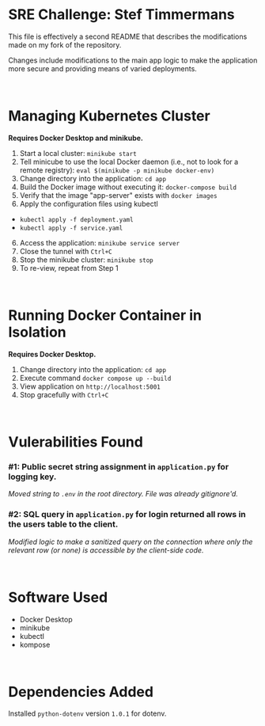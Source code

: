 # SRE Challenge: Stef Timmermans
This file is effectively a second README that describes the modifications made on my fork of the repository.

Changes include modifications to the main app logic to make the application more secure and providing means of varied deployments.

<br>

# Managing Kubernetes Cluster
**Requires Docker Desktop and minikube.**

1. Start a local cluster: `minikube start`
2. Tell minicube to use the local Docker daemon (i.e., not to look for a remote registry): `eval $(minikube -p minikube docker-env)`
3. Change directory into the application: `cd app`
4. Build the Docker image without executing it: `docker-compose build`
5. Verify that the image "app-server" exists with `docker images`
5. Apply the configuration files using kubectl
  - `kubectl apply -f deployment.yaml`
  - `kubectl apply -f service.yaml`
6. Access the application: `minikube service server`
7. Close the tunnel with `Ctrl+C`
8. Stop the minikube cluster: `minikube stop`
9. To re-view, repeat from Step 1

<br>

# Running Docker Container in Isolation 
**Requires Docker Desktop.**

1. Change directory into the application: `cd app`
2. Execute command `docker compose up --build`
3. View application on `http://localhost:5001`
4. Stop gracefully with `Ctrl+C`

<br>

# Vulerabilities Found

### #1: Public secret string assignment in `application.py` for logging key.

*Moved string to `.env` in the root directory. File was already gitignore'd.*

### #2: SQL query in `application.py` for login returned all rows in the users table to the client.

*Modified logic to make a sanitized query on the connection where only the relevant row (or none) is accessible by the client-side code.*

<br>

# Software Used

- Docker Desktop
- minikube
- kubectl
- kompose

<br>

# Dependencies Added

Installed `python-dotenv` version `1.0.1` for dotenv.
